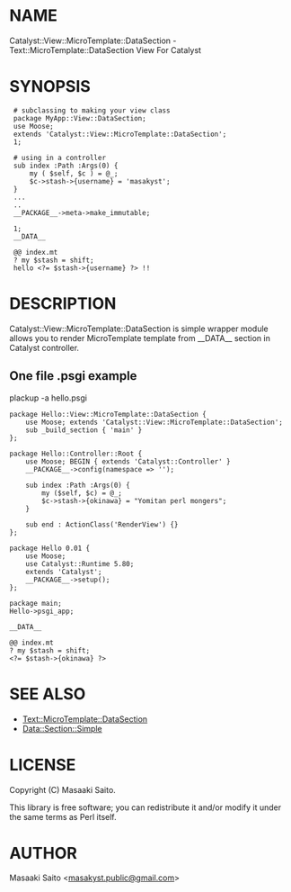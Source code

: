 # NAME

Catalyst::View::MicroTemplate::DataSection - Text::MicroTemplate::DataSection View For Catalyst

# SYNOPSIS

     # subclassing to making your view class
     package MyApp::View::DataSection;
     use Moose;
     extends 'Catalyst::View::MicroTemplate::DataSection';
     1;

     # using in a controller
     sub index :Path :Args(0) {
         my ( $self, $c ) = @_; 
         $c->stash->{username} = 'masakyst';
     }
     ...
     ..
     __PACKAGE__->meta->make_immutable;

     1;
     __DATA__
    
     @@ index.mt
     ? my $stash = shift;
     hello <?= $stash->{username} ?> !!

# DESCRIPTION

Catalyst::View::MicroTemplate::DataSection is simple wrapper module allows you to render MicroTemplate template from \_\_DATA\_\_ section in Catalyst controller.

## One file .psgi example

plackup -a hello.psgi

    package Hello::View::MicroTemplate::DataSection {
        use Moose; extends 'Catalyst::View::MicroTemplate::DataSection';
        sub _build_section { 'main' }
    };

    package Hello::Controller::Root {
        use Moose; BEGIN { extends 'Catalyst::Controller' }
        __PACKAGE__->config(namespace => '');

        sub index :Path :Args(0) {
            my ($self, $c) = @_; 
            $c->stash->{okinawa} = "Yomitan perl mongers";
        }   

        sub end : ActionClass('RenderView') {}
    };

    package Hello 0.01 {
        use Moose;
        use Catalyst::Runtime 5.80;
        extends 'Catalyst';
        __PACKAGE__->setup();
    };

    package main;
    Hello->psgi_app;

    __DATA__

    @@ index.mt
    ? my $stash = shift;
    <?= $stash->{okinawa} ?>

# SEE ALSO

- [Text::MicroTemplate::DataSection](https://metacpan.org/pod/Text::MicroTemplate::DataSection)
- [Data::Section::Simple](https://metacpan.org/pod/Data::Section::Simple)

# LICENSE

Copyright (C) Masaaki Saito.

This library is free software; you can redistribute it and/or modify
it under the same terms as Perl itself.

# AUTHOR

Masaaki Saito &lt;masakyst.public@gmail.com>
